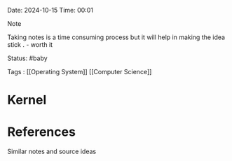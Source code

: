  Date: 2024-10-15     Time: 00:01

> [!NOTE]
> Taking notes is  a time consuming process but it will help in making the idea stick . - worth it 
> 
> 

Status: #baby 

Tags : [[Operating System]]  [[Computer Science]]

# Kernel






# References
Similar notes and source ideas


